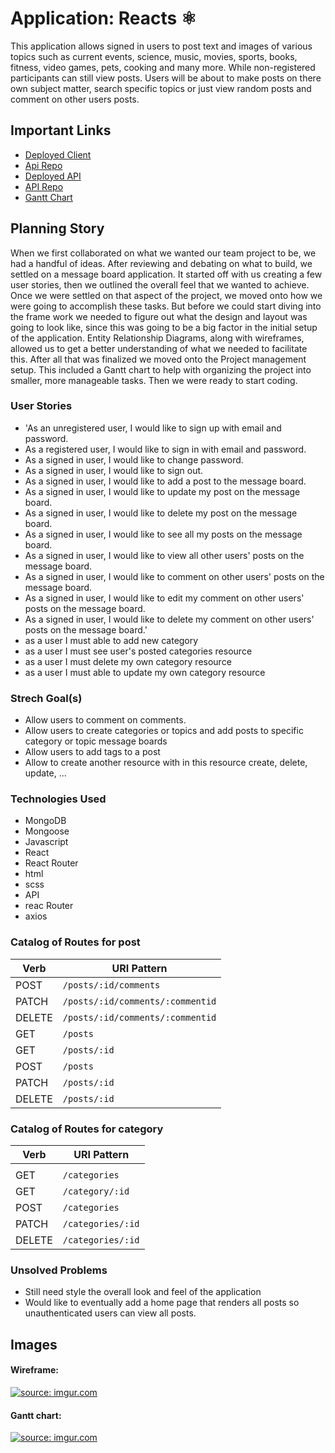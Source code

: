 # Application: Reacts ⚛

This application allows signed in users to post text and images of various topics such as current events, science, music, movies, sports, books, fitness, video games, pets, cooking and many more. While non-registered participants can still view posts. Users will be about to make posts on there own subject matter, search specific topics or just view random posts and comment on other users posts.

## Important Links

- [Deployed Client](https://adanetx.github.io/react-project-client/)
- [Api Repo](https://github.com/Adanetx/react-project-api)
- [Deployed API](https://git.heroku.com/obscure-depths-42422.git)
- [API Repo](https://github.com/Adanetx/react-project-api)
- [Gantt Chart](https://docs.google.com/spreadsheets/d/1hUHYbxF8i37bEgrGfgN9qWebLXFGVB-AdIgRZn4mn1o/edit?usp=sharing)

## Planning Story

When we first collaborated on what we wanted our team project to be, we had a handful of ideas. After reviewing and debating on what to build, we settled on a message board application. It started off with us creating a few user stories, then we outlined the overall feel that we wanted to achieve. Once we were settled on that aspect of the project, we moved onto how we were going to accomplish these tasks.  But before we could start diving into the frame work we needed to figure out what the design and layout was going to look like, since this was going to be a big factor in the initial setup of the application.
Entity Relationship Diagrams, along with wireframes, allowed us to get a better understanding of what we needed to facilitate this. After all that was finalized we moved onto the Project management setup.  This included a Gantt chart to help with organizing the project into smaller, more manageable tasks. Then we were ready to start coding.

### User Stories

- 'As an unregistered user, I would like to sign up with email and password.
- As a registered user, I would like to sign in with email and password.
- As a signed in user, I would like to change password.
- As a signed in user, I would like to sign out.
- As a signed in user, I would like to add a post to the message board.
- As a signed in user, I would like to update my post on the message board.
- As a signed in user, I would like to delete my  post on the message board.
- As a signed in user, I would like to see all my posts on the message board.
- As a signed in user, I would like to view all other users' posts on the message board.
- As a signed in user, I would like to comment on other users' posts on the message board.
- As a signed in user, I would like to edit my comment on other users' posts on the message board.
- As a signed in user, I would like to delete my comment on other users' posts on the message board.'
- as a user I must able to add new category
- as a user I must see user's posted categories resource
- as a user I must delete my own category resource
- as a user I must able to update my own category resource

### Strech Goal(s)

- Allow users to comment on comments.
- Allow users to create categories or topics and add posts to specific category or topic message boards
- Allow users to add tags to a post
- Allow to create another resource with in this resource create, delete, update, ...

### Technologies Used

- MongoDB
- Mongoose
- Javascript
- React
- React Router
- html
- scss
- API
- reac Router
- axios

### Catalog of Routes for post

| Verb   | URI Pattern            |
|--------|------------------------|
| POST   | `/posts/:id/comments`  |
| PATCH  | `/posts/:id/comments/:commentid` |
| DELETE | `/posts/:id/comments/:commentid` |
| GET      | `/posts`        |
| GET      | `/posts/:id`|
| POST     | `/posts`|
| PATCH    | `/posts/:id`|
| DELETE  | `/posts/:id`|

### Catalog of Routes for category

Verb   | URI Pattern            |
|--------|------------------------|
|   |   |
| GET      | `/categories`        |
| GET      | `/category/:id`|
| POST     | `/categories`|
| PATCH    | `/categories/:id`|
| DELETE  | `/categories/:id`|




### Unsolved Problems

- Still need style the overall look and feel of the application
- Would like to eventually add a home page that renders all posts so unauthenticated users can view all posts.

## Images

#### Wireframe:
<a href="https://imgur.com/td2RI7F"><img src="https://i.imgur.com/td2RI7F.png" title="source: imgur.com" /></a>

#### Gantt chart:
<a href="https://imgur.com/a6NSTOk"><img src="https://i.imgur.com/a6NSTOk.png" title="source: imgur.com" /></a>
